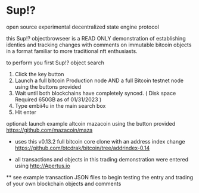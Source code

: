 # Sup!? 
open source experimental decentralized state engine protocol

this Sup!? objectbrowseer is a READ ONLY demonstration of establishing identies and tracking changes with comments on immutable bitcoin objects in a format familiar to more traditional nft enthusiasts.


to perform you first Sup!? object search

1. Click the key button
2. Launch a full bitcoin Production node AND a full Bitcoin testnet node using the buttons provided
3. Wait until both blockchains have completely synced.  ( Disk space Required 650GB as of 01/31/2023 )
4. Type embii4u in the main search box
5. Hit enter


optional:
launch example altcoin mazacoin using the button provided    https://github.com/mazacoin/maza

* uses this v0.13.2 full bitcoin core clone with an address index change  https://github.com/btcdrak/bitcoin/tree/addrindex-0.14

* all transactions and objects in this trading demonstration were entered using    http://Apertus.io 

** see example transaction JSON files to begin testing the entry and trading of your own blockchain objects and comments
